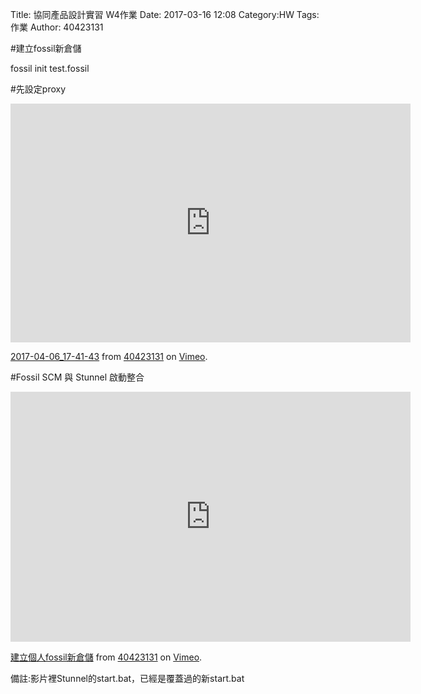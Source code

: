 Title: 協同產品設計實習   W4作業
Date: 2017-03-16 12:08
Category:HW
Tags:作業
Author: 40423131



<!-- PELICAN_END_SUMMARY -->

#建立fossil新倉儲
<p>fossil init test.fossil</p>

#先設定proxy
<iframe src="https://player.vimeo.com/video/212469649" width="640" height="382" frameborder="0" webkitallowfullscreen mozallowfullscreen allowfullscreen></iframe>
<p><a href="https://vimeo.com/212469649">2017-04-06_17-41-43</a> from <a href="https://vimeo.com/user44207151">40423131</a> on <a href="https://vimeo.com">Vimeo</a>.</p>

#Fossil SCM 與 Stunnel 啟動整合
<iframe src="https://player.vimeo.com/video/212469656" width="640" height="400" frameborder="0" webkitallowfullscreen mozallowfullscreen allowfullscreen></iframe>
<p><a href="https://vimeo.com/212469656">建立個人fossil新倉儲</a> from <a href="https://vimeo.com/user44207151">40423131</a> on <a href="https://vimeo.com">Vimeo</a>.</p>
<p>備註:影片裡Stunnel的start.bat，已經是覆蓋過的新start.bat</p>



